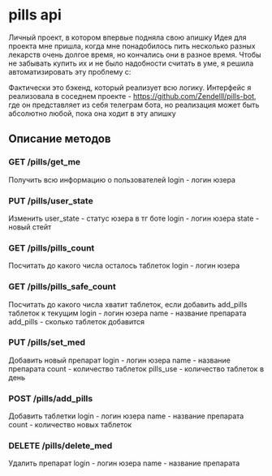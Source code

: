 # pills api
Личный проект, в котором впервые подняла свою апишку
Идея для проекта мне пришла, когда мне понадобилось пить несколько разных лекарств очень долгое время, но кончались они в разное время. Чтобы не забывать купить их и не было надобности считать в уме, я решила автоматизировать эту проблему с:

Фактически это бэкенд, который реализует всю логику. Интерфейс я реализовала в соседнем проекте - https://github.com/Zendelll/pills-bot, где он представляет из себя телеграм бота, но реализация может быть абсолютно любой, пока она ходит в эту апишку

## Описание методов
### GET /pills/get_me
Получить всю информацию о пользователей
login - логин юзера
### PUT /pills/user_state
Изменить user_state - статус юзера в тг боте
login - логин юзера
state - новый стейт
### GET /pills/pills_count
Посчитать до какого числа осталось таблеток
login - логин юзера
### GET /pills/pills_safe_count
Посчитать до какого числа хватит таблеток, если добавить add_pills таблеток к текущим
login - логин юзера
name - название препарата
add_pills - сколько таблеток добавится
### PUT /pills/set_med
Добавить новый препарат
login - логин юзера
name - название препарата
count - количество таблеток
pills_use - количество таблеток в день
### POST /pills/add_pills
Добавить таблетки
login - логин юзера
name - название препарата
count - количество новых таблеток
### DELETE /pills/delete_med
Удалить препарат
login - логин юзера
name - название препарата
